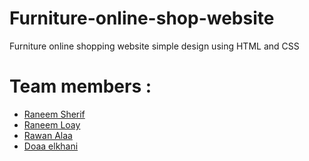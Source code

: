# Furniture-online-shop-website
Furniture online shopping website simple design using HTML and CSS 


# Team members :

- [Raneem Sherif](https://github.com/Raneeml)
- [Raneem Loay](https://github.com/RaneemLoay)
- [Rawan Alaa](https://github.com/12Rawan) 
- [Doaa elkhani]()
